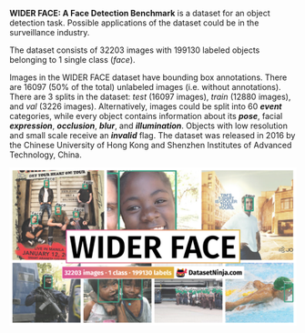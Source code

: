 **WIDER FACE: A Face Detection Benchmark** is a dataset for an object detection task. Possible applications of the dataset could be in the surveillance industry. 

The dataset consists of 32203 images with 199130 labeled objects belonging to 1 single class (*face*).

Images in the WIDER FACE dataset have bounding box annotations. There are 16097 (50% of the total) unlabeled images (i.e. without annotations). There are 3 splits in the dataset: *test* (16097 images), *train* (12880 images), and *val* (3226 images). Alternatively, images could be split into 60 ***event*** categories, while every object contains information about its ***pose***, facial ***expression***, ***occlusion***, ***blur***, and ***illumination***. Objects with low resolution and small scale receive an ***invalid*** flag. The dataset was released in 2016 by the Chinese University of Hong Kong and Shenzhen Institutes of Advanced Technology, China.

<img src="https://github.com/dataset-ninja/wider-face/raw/main/visualizations/poster.png">
